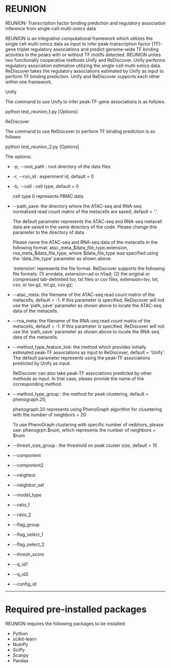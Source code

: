 # REUNION
REUNION: Transcription factor binding prediction
and regulatory association inference from single-cell
multi-omics data

REUNION is an integrative computational framework which utilizes the single cell multi-omics data as input to infer peak-transcription factor (TF)-gene triplet regulatory associations and predict genome-wide TF binding activities in the peaks with or without TF motifs detected. 
REUNION unites two functionally cooperative methods Unify and ReDiscover. 
Unify performs regulatory association estimation utilizing the single-cell multi-omics data.
ReDiscover takes the regulatory associations estimated by Unify as input to perform TF binding prediction. Unify and ReDiscover supports each other within one framework.

Unify

The command to use Unify to infer peak-TF-gene associations is as follows:

python test_reunion_1.py [Options]


ReDiscover

The command to use ReDiscover to perform TF binding prediction is as follows:

python test_reunion_2.py [Options]

The options:

- -p, --root_path : root directory of the data files

- -r, --run_id : experiment id, default = 0

- -b, --cell : cell type, default = 0
  
  cell type 0 represents PBMC data

- --path_save: the directory where the ATAC-seq and RNA-seq normalized read count matrix of the metacells are saved, default = '.'

    The default parameter represents the ATAC-seq and RNA-seq metacell data are saved in the same directory of the code. Please change this parameter to the directory of data.

    Please name the ATAC-seq and RNA-seq data of the metacells in the following format: atac_meta_$data_file_type.extension, rna_meta_$data_file_type, where $data_file_type was specified using the 'data_file_type' parameter as shown above.

    'extension' represents the file format. ReDiscover supports the following file formats: (1) anndata, extension=ad or h5ad; (2) the original or compressed tab-delimited tsv, txt files or csv files, extension=tsv, txt, csv, or tsv.gz, txt.gz, csv.gz; 

- --atac_meta: the filename of the ATAC-seq read count matrix of the metacells, default = -1. If this parameter is specified, ReDiscover will not use the 'path_save' parameter as shown above to locate the ATAC-seq data of the metacells.

- --rna_meta: the filename of the RNA-seq read count matrix of the metacells, default = -1. If this parameter is specified, ReDiscover will not use the 'path_save' parameter as shown above to locate the RNA-seq data of the metacells.
  
- --method_type_feature_link: the method which provides initially estimated peak-TF associations as input to ReDiscover, default = 'Unify'. The default parameter represents using the peak-TF associations predicted by Unify as input.

  ReDiscover can also take peak-TF associations predicted by other methods as input. In that case, pleaes provide the name of the corresponding method.

- --method_type_group : the method for peak clustering, default = phenograph.20,
  
  phenograph.20 represents using PhenoGraph algorithm for clusetering with the number of neighbors = 20
  
  To use PhenoGraph clustering with specific number of neibhors, please use: phenogrph.$num, which represents the number of neighbors = $num

- --thresh_size_group : the threshold on peak cluster size, default = 15
  
- --component

- --component2

- --neighbor

- --neighbor_sel

- --model_type

- --ratio_1

- --ratio_2

- --flag_group

- --flag_select_1

- --flag_select_2

- --thresh_score

- --q_id1

- --q_id2

- --config_id

************************************************************************************
# Required pre-installed packages
REUNION requires the following packages to be installed:
- Python 
- scikit-learn
- NumPy 
- SciPy
- Scanpy
- Pandas
  

